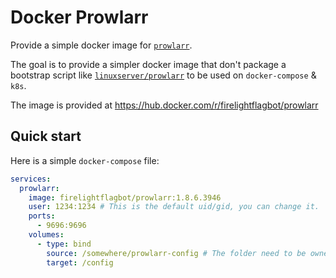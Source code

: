 # Docker Prowlarr

Provide a simple docker image for [`prowlarr`].

[`prowlarr`]: https://github.com/Prowlarr/Prowlarr

The goal is to provide a simpler docker image that don't package a bootstrap script like [`linuxserver/prowlarr`] to be used on `docker-compose` & `k8s`.

[`linuxserver/prowlarr`]: https://github.com/linuxserver/docker-prowlarr

The image is provided at <https://hub.docker.com/r/firelightflagbot/prowlarr>

## Quick start

Here is a simple `docker-compose` file:

```yaml
services:
  prowlarr:
    image: firelightflagbot/prowlarr:1.8.6.3946
    user: 1234:1234 # This is the default uid/gid, you can change it.
    ports:
      - 9696:9696
    volumes:
      - type: bind
        source: /somewhere/prowlarr-config # The folder need to be owned by the set'd user in `services.prowlarr.user` (prowlarr need to be able to write to it).
        target: /config
```
